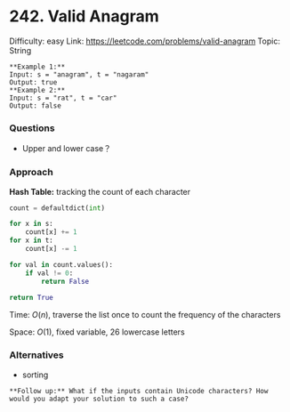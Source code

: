 # 242. Valid Anagram

Difficulty: easy
Link: https://leetcode.com/problems/valid-anagram
Topic: String

```
**Example 1:**
Input: s = "anagram", t = "nagaram"
Output: true
**Example 2:**
Input: s = "rat", t = "car"
Output: false
```

### Questions

- Upper and lower case？

### Approach

**Hash Table:** tracking the count of each character

```python
count = defaultdict(int)

for x in s:
	count[x] += 1
for x in t:
	count[x] -= 1

for val in count.values():
	if val != 0:
		return False
		
return True
```

Time: $O(n)$, traverse the list once to count the frequency of the characters

Space: $O(1)$, fixed variable, 26 lowercase letters

### Alternatives

- sorting

```
**Follow up:** What if the inputs contain Unicode characters? How would you adapt your solution to such a case?
```